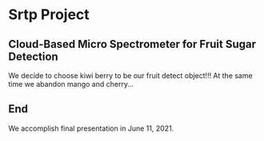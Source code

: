 # Srtp Project
## Cloud-Based Micro Spectrometer for Fruit Sugar Detection
We decide to choose kiwi berry to be our fruit detect object!!! At the same time we abandon mango and cherry...
## End
We accomplish final presentation in June 11, 2021.
